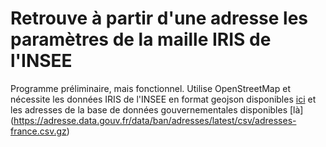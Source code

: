 # Retrouve à partir d'une adresse les paramètres de la maille IRIS de l'INSEE

Programme préliminaire, mais fonctionnel. Utilise OpenStreetMap et nécessite 
les données IRIS de l'INSEE en format geojson disponibles
[ici](https://data.opendatasoft.com/explore/dataset/iris@datailedefrance/export/)
et les adresses de la base de données gouvernementales disponibles
[là] (https://adresse.data.gouv.fr/data/ban/adresses/latest/csv/adresses-france.csv.gz)

